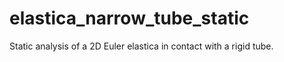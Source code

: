 # elastica_narrow_tube_static
Static analysis of a 2D Euler elastica in contact with a rigid tube.
 